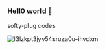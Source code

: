 ### Hell0 world 👋
softy-plug codes

![l3lzkpt3jyv54sruza0u-ihvdxm](https://github.com/softy-plug/softy-plug/assets/132814762/7f809916-d8c8-4981-9e9c-f0470692c270)

<!--
**softy-plug/softy-plug** is a ✨ _special_ ✨ repository because its `README.md` (this file) appears on your GitHub profile.

Here are some ideas to get you started:

- 🔭 I’m currently working on ...
- 🌱 I’m currently learning ...
- 👯 I’m looking to collaborate on ...
- 🤔 I’m looking for help with ...
- 💬 Ask me about ...
- 📫 How to reach me: ...
- 😄 Pronouns: ...
- ⚡ Fun fact: ...
-->
